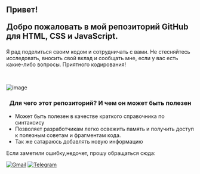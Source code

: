 <h2>Привет! 
 <p> Добро пожаловать в мой репозиторий GitHub для HTML, CSS и JavaScript. </h2>
  Я рад поделиться своим кодом и сотрудничать с вами. 
  Не стесняйтесь исследовать, вносить свой вклад и сообщать мне, если у вас есть какие-либо вопросы. Приятного кодирования! </p> <br>
  
  ![image](https://github.com/VL4STEL1N/HTML5-CSS3-JS/assets/127986242/7da77d20-7796-460b-a322-ffaf7b332849)

<h3 align = center> Для чего этот репозиторий? И чем он может быть полезен</h3>

<ul>
  <li>Mожет быть полезен в качестве краткого справочника по синтаксису</li>
  <li>Позволяет разработчикам легко освежить память и получить доступ к полезным советам и фрагментам кода.</li>
  <li>Так же сатараюсь добавлять новую информацию</li>
</ul>

<p> Если заметили ошибку,недочет, прошу обращаться сюда:</p> 

<a href = "https://mail.google.com/mail/u/0/#inbox?compose=DmwnWsCXBJvrwzbmQvRjhJgQLTsVrcWLPxbXTCnvRcdQWsCpMgdCjZknhdbfcVjTpNmJKTKVzKZv">![Gmail](https://img.shields.io/badge/Gmail-D14836?style=for-the-badge&logo=gmail&logoColor=white)</a> <a href = "https://t.me/Prokaznikblack">	![Telegram](https://img.shields.io/badge/Telegram-2CA5E0?style=for-the-badge&logo=telegram&logoColor=white)</a>



